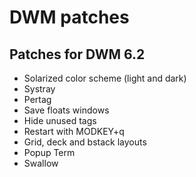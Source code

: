 DWM patches
===========

Patches for DWM 6.2
-------------------

- Solarized color scheme (light and dark)
- Systray
- Pertag
- Save floats windows
- Hide unused tags
- Restart with MODKEY+q
- Grid, deck and bstack layouts
- Popup Term 
- Swallow
